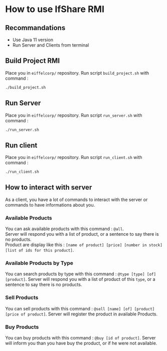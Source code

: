 # How to use IfShare RMI

## Recommandations
- Use Java 11 version
- Run Server and Clients from terminal

## Build Project RMI
Place you in `eiffelcorp/` repository.
Run script `build_project.sh` with command :  
```sh
./build_project.sh
```

## Run Server
Place you in `eiffelcorp/` repository.
Run script `run_server.sh` with command :  
```sh
./run_server.sh
```

## Run client
Place you in `eiffelcorp/` repository.
Run script `run_client.sh` with command :  
```sh
./run_client.sh
```

## How to interact with server
As a client, you have a lot of commands to interact with the server or commands to have informations about you.  

### Available Products
You can ask available products with this command : `@all`.  
Server will respond you with a list of product, or a sentence to say there is no products.  
Product are display like this : `[name of product] [price] [number in stock] [list of ids for this product]`.

### Available Products by Type
You can search products by type with this command : `@type [type] [of] [product]`.
Server will respond you with a list of product of this `type`, or a sentence to say there is no products.  

### Sell Products
You can sell products with this command : `@sell [name] [of] [product] [price of product]`.
Server will register the product in available Products.

### Buy Products
You can buy products with this command : `@buy [id of product]`.
Server will inform you than you have buy the product, or if he were not available.
